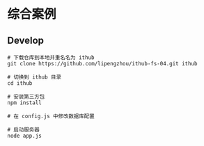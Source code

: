 # 综合案例

## Develop

```shell
# 下载仓库到本地并重名名为 ithub
git clone https://github.com/lipengzhou/ithub-fs-04.git ithub

# 切换到 ithub 目录
cd ithub

# 安装第三方包
npm install

# 在 config.js 中修改数据库配置

# 启动服务器
node app.js
```
